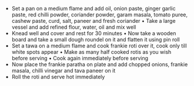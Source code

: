 *  Set a pan on a medium flame and add oil, onion paste, ginger           garlic paste, red chilli powder, coriander powder, garam masala, tomato puree, cashew paste, curd, salt, paneer and fresh coriander 
•  Take a large vessel and add refined flour, water, oil and mix well 
*  Knead well and cover and rest for 30 minutes 
•  Now take a wooden board and take a small dough roundel on it     and flatten it using pin roll
* Set a tawa on a medium flame and cook frankie roti over it, cook  only till white spots appear
•  Make as many half cooked rotis as you wish before serving 
•  Cook again immediately before serving 
*  Now place the frankie paratha on plate and add chopped onions, frankie masala, chilli vinegar and tava paneer on it 
* Roll the roti and serve hot immediately
